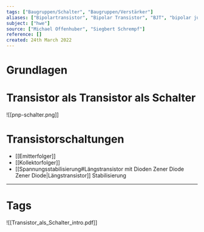 ```yaml
---
tags: ["Baugruppen/Schalter", "Baugruppen/Verstärker"]
aliases: ["Bipolartransistor", "Bipolar Transistor", "BJT", "bipolar junction transistor"]
subject: ["hwe"]
source: ["Michael Offenhuber", "Siegbert Schrempf"]
reference: []
created: 24th March 2022
---
```


# Grundlagen

# Transistor als Transistor als Schalter
![[pnp-schalter.png]]

# Transistorschaltungen
- [[Emitterfolger]]
- [[Kollektorfolger]]
- [[Spannungsstabilisierung#Längstransistor mit Dioden Zener Diode Zener Diode|Längstransistor]] Stabilisierung

---
# Tags
![[Transistor_als_Schalter_intro.pdf]]